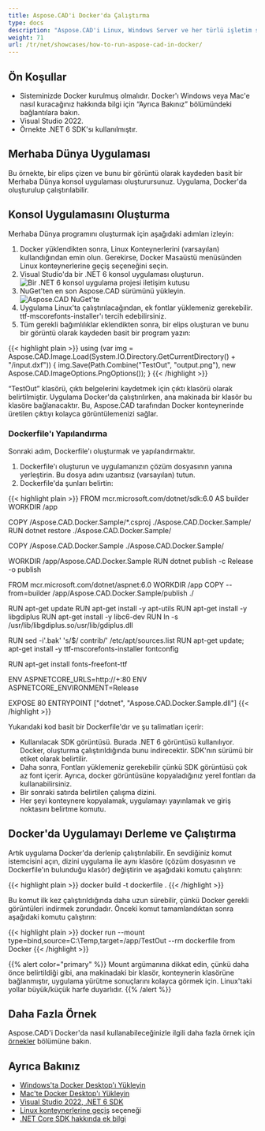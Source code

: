 ```yaml
---
title: Aspose.CAD'i Docker'da Çalıştırma
type: docs
description: "Aspose.CAD'i Linux, Windows Server ve her türlü işletim sistemi için bir Docker konteynerinde çalıştırın."
weight: 71
url: /tr/net/showcases/how-to-run-aspose-cad-in-docker/
---
```


## Ön Koşullar
- Sisteminizde Docker kurulmuş olmalıdır. Docker'ı Windows veya Mac'e nasıl kuracağınız hakkında bilgi için “Ayrıca Bakınız” bölümündeki bağlantılara bakın.
- Visual Studio 2022.
- Örnekte .NET 6 SDK'sı kullanılmıştır.

## Merhaba Dünya Uygulaması

Bu örnekte, bir elips çizen ve bunu bir görüntü olarak kaydeden basit bir Merhaba Dünya konsol uygulaması oluşturursunuz. Uygulama, Docker'da oluşturulup çalıştırılabilir.

## Konsol Uygulamasını Oluşturma

Merhaba Dünya programını oluşturmak için aşağıdaki adımları izleyin:
1. Docker yüklendikten sonra, Linux Konteynerlerini (varsayılan) kullandığından emin olun. Gerekirse, Docker Masaüstü menüsünden Linux konteynerlerine geçiş seçeneğini seçin.
1. Visual Studio'da bir .NET 6 konsol uygulaması oluşturun.<br>
![Bir .NET 6 konsol uygulama projesi iletişim kutusu](/_assets/showcases/docker/1.png)<br>
1. NuGet'ten en son Aspose.CAD sürümünü yükleyin.<br>
![Aspose.CAD NuGet'te](/_assets/showcases/docker/2.png)<br>
1. Uygulama Linux'ta çalıştırılacağından, ek fontlar yüklemeniz gerekebilir. ttf-mscorefonts-installer'ı tercih edebilirsiniz.
1. Tüm gerekli bağımlılıklar eklendikten sonra, bir elips oluşturan ve bunu bir görüntü olarak kaydeden basit bir program yazın:<br>

{{< highlight plain >}}
using (var img = Aspose.CAD.Image.Load(System.IO.Directory.GetCurrentDirectory() + "/input.dxf"))
{
	img.Save(Path.Combine("TestOut", "output.png"), new Aspose.CAD.ImageOptions.PngOptions());
}
{{< /highlight >}}

“TestOut” klasörü, çıktı belgelerini kaydetmek için çıktı klasörü olarak belirtilmiştir. Uygulama Docker'da çalıştırılırken, ana makinada bir klasör bu klasöre bağlanacaktır. Bu, Aspose.CAD tarafından Docker konteynerinde üretilen çıktıyı kolayca görüntülemenizi sağlar.

### Dockerfile'ı Yapılandırma

Sonraki adım, Dockerfile'ı oluşturmak ve yapılandırmaktır.

1. Dockerfile'ı oluşturun ve uygulamanızın çözüm dosyasının yanına yerleştirin. Bu dosya adını uzantısız (varsayılan) tutun.
1. Dockerfile'da şunları belirtin:


{{< highlight plain >}}
FROM mcr.microsoft.com/dotnet/sdk:6.0 AS builder
WORKDIR /app

COPY /Aspose.CAD.Docker.Sample/*.csproj ./Aspose.CAD.Docker.Sample/
RUN dotnet restore ./Aspose.CAD.Docker.Sample/

COPY /Aspose.CAD.Docker.Sample ./Aspose.CAD.Docker.Sample/

WORKDIR /app/Aspose.CAD.Docker.Sample
RUN dotnet publish -c Release -o publish

FROM mcr.microsoft.com/dotnet/aspnet:6.0
WORKDIR /app
COPY --from=builder /app/Aspose.CAD.Docker.Sample/publish ./

RUN apt-get update
RUN apt-get install -y apt-utils
RUN apt-get install -y libgdiplus
RUN apt-get install -y libc6-dev 
RUN ln -s /usr/lib/libgdiplus.so/usr/lib/gdiplus.dll

RUN sed -i'.bak' 's/$/ contrib/' /etc/apt/sources.list
RUN apt-get update; apt-get install -y ttf-mscorefonts-installer fontconfig

RUN apt-get install fonts-freefont-ttf

ENV ASPNETCORE_URLS=http://+:80
ENV ASPNETCORE_ENVIRONMENT=Release

EXPOSE 80
ENTRYPOINT ["dotnet", "Aspose.CAD.Docker.Sample.dll"]
{{< /highlight >}}

Yukarıdaki kod basit bir Dockerfile'dır ve şu talimatları içerir:

- Kullanılacak SDK görüntüsü. Burada .NET 6 görüntüsü kullanılıyor. Docker, oluşturma çalıştırıldığında bunu indirecektir. SDK'nın sürümü bir etiket olarak belirtilir.
- Daha sonra, Fontları yüklemeniz gerekebilir çünkü SDK görüntüsü çok az font içerir. Ayrıca, docker görüntüsüne kopyaladığınız yerel fontları da kullanabilirsiniz.
- Bir sonraki satırda belirtilen çalışma dizini.
- Her şeyi konteynere kopyalamak, uygulamayı yayınlamak ve giriş noktasını belirtme komutu.

## Docker'da Uygulamayı Derleme ve Çalıştırma

Artık uygulama Docker'da derlenip çalıştırılabilir. En sevdiğiniz komut istemcisini açın, dizini uygulama ile aynı klasöre (çözüm dosyasının ve Dockerfile'ın bulunduğu klasör) değiştirin ve aşağıdaki komutu çalıştırın:

{{< highlight plain >}}
docker build -t dockerfile .
{{< /highlight >}}

Bu komut ilk kez çalıştırıldığında daha uzun sürebilir, çünkü Docker gerekli görüntüleri indirmek zorundadır. Önceki komut tamamlandıktan sonra aşağıdaki komutu çalıştırın:

{{< highlight plain >}}
docker run --mount type=bind,source=C:\Temp,target=/app/TestOut --rm dockerfile from Docker
{{< /highlight >}}

{{% alert color="primary" %}} 
Mount argümanına dikkat edin, çünkü daha önce belirtildiği gibi, ana makinadaki bir klasör, konteynerin klasörüne bağlanmıştır, uygulama yürütme sonuçlarını kolayca görmek için. Linux'taki yollar büyük/küçük harfe duyarlıdır.
{{% /alert %}}

## Daha Fazla Örnek

Aspose.CAD'i Docker'da nasıl kullanabileceğinizle ilgili daha fazla örnek için [örnekler](https://github.com/aspose-cad/Aspose.CAD-Documentation) bölümüne bakın.

## Ayrıca Bakınız

- [Windows'ta Docker Desktop'ı Yükleyin](https://docs.docker.com/docker-for-windows/install/)
- [Mac'te Docker Desktop'ı Yükleyin](https://docs.docker.com/docker-for-mac/install/)
- [Visual Studio 2022, .NET 6 SDK](https://docs.microsoft.com/en-us/dotnet/core/install/windows?tabs=net60#dependencies)
- [Linux konteynerlerine geçiş](https://docs.docker.com/docker-for-windows/#switch-between-windows-and-linux-containers) seçeneği
- [.NET Core SDK hakkında ek bilgi](https://hub.docker.com/_/microsoft-dotnet-sdk)
